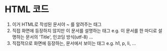 # HTML 코드
1. 이거 HTML로 작성된 문서야 ~ 를 알려주는 태그
2. 직접 화면에 등장하지 않지만 이 문서를 설명하는 태그 e.g. 이 문서를 한 마디로 설명하는 문서의 'Title', 인코딩 방식(utf-8) ...
3. 직접적으로 화면에 등장하는, 문서에서 보이는 태그 e.g. h1, p, li, ... 